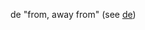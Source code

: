 de "from, away from" (see [de](https://www.etymonline.com/word/de "Etymology, meaning and definition of de"))